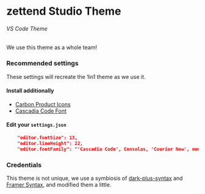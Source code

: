 # zettend Studio Theme
###### VS Code Theme
We use this theme as a whole team!

### Recommended settings

These settings will recreate the 1in1 theme as we use it.

#### Install additionally

- [Carbon Product Icons](https://marketplace.visualstudio.com/items?itemName=antfu.icons-carbon)
- [Cascadia Code Font](https://github.com/microsoft/cascadia-code)

#### Edit your `settings.json`

```json
    "editor.fontSize": 13,
    "editor.lineHeight": 22,
    "editor.fontFamily": "'Cascadia Code', Consolas, 'Courier New', monospace",
```

### Credentials

This theme is not unique, we use a symbiosis of [dark-plus-syntax](https://marketplace.visualstudio.com/items?itemName=dunstontc.dark-plus-syntax) and [Framer Syntax](https://marketplace.visualstudio.com/items?itemName=framer.framer-syntax), and modified them a little.
